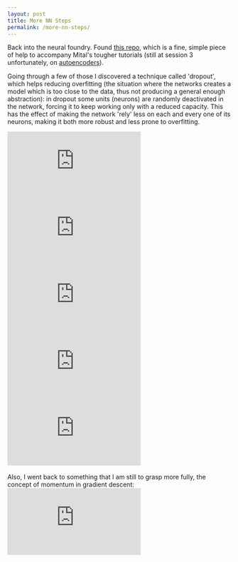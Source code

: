 ```yaml
---
layout: post
title: More NN Steps
permalink: /more-nn-steps/ 
---
```


Back into the neural foundry. Found [this repo](https://github.com/nlintz/TensorFlow-Tutorials), which is a fine, simple piece of help to accompany Mital's tougher tutorials (still at session 3 unfortunately, on [autoencoders](https://en.wikipedia.org/wiki/Autoencoder)).

Going through a few of those I discovered a technique called 'dropout', which helps reducing overfitting (the situation where the networks creates a model which is too close to the data, thus not producing a general enough abstraction): in dropout some units (neurons) are randomly deactivated in the network, forcing it to keep working only with a reduced capacity. This has the effect of making the network 'rely' less on each and every one of its neurons, making it both more robust and less prone to overfitting.

<div class="video-container">
<iframe max-width="100%" height="auto" src="https://www.youtube.com/embed/NhZVe50QwPM" frameborder="0" allow="autoplay; encrypted-media" allowfullscreen></iframe>
</div>

<div class="video-container">
<iframe max-width="100%" height="auto" src="https://www.youtube.com/embed/LhhEv1dMpKE" frameborder="0" allow="autoplay; encrypted-media" allowfullscreen></iframe>
</div>

<div class="video-container">
<iframe max-width="100%" height="auto" src="https://www.youtube.com/embed/D8PJAL-MZv8" frameborder="0" allow="autoplay; encrypted-media" allowfullscreen></iframe>
</div>

<div class="video-container">
<iframe max-width="100%" height="auto" src="https://www.youtube.com/embed/ARq74QuavAo" frameborder="0" allow="autoplay; encrypted-media" allowfullscreen></iframe>
</div>

<div class="video-container">
<iframe max-width="100%" height="auto" src="https://www.youtube.com/embed/UcKPdAM8cnI" frameborder="0" allow="autoplay; encrypted-media" allowfullscreen></iframe>
</div>
<div>&nbsp;</div> 
Also, I went back to something that I am still to grasp more fully, the concept of momentum in gradient descent:

<div class="video-container">
<iframe max-width="100%" height="auto" src="https://www.youtube.com/embed/k8fTYJPd3_I" frameborder="0" allow="autoplay; encrypted-media" allowfullscreen></iframe>
</div>
